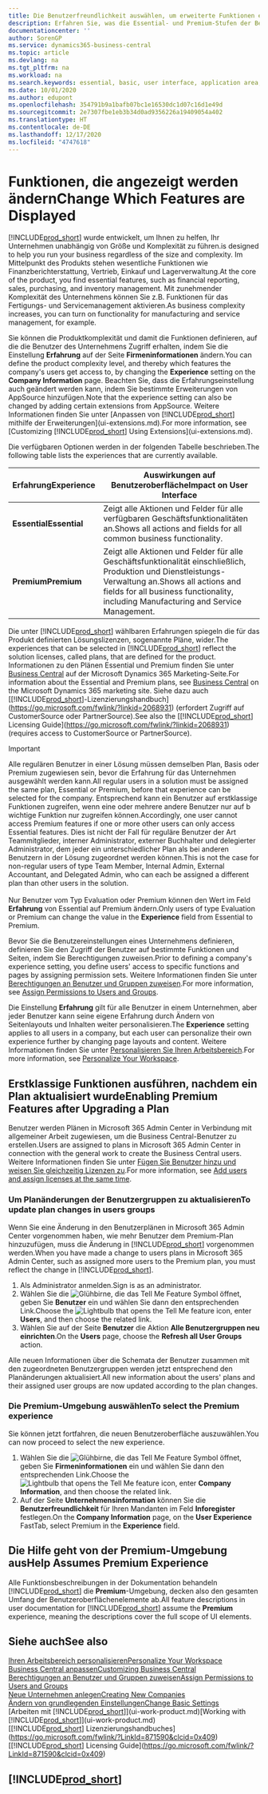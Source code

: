 ```yaml
---
title: Die Benutzerfreundlichkeit auswählen, um erweiterte Funktionen ein- oder auszublenden| Microsoft Docs
description: Erfahren Sie, was die Essential- und Premium-Stufen der Benutzerfreundlichkeit für die Benutzerschnittstelle, Anwendungsbereiche und Ihr Unternehmen bedeutet.
documentationcenter: ''
author: SorenGP
ms.service: dynamics365-business-central
ms.topic: article
ms.devlang: na
ms.tgt_pltfrm: na
ms.workload: na
ms.search.keywords: essential, basic, user interface, application area, experience
ms.date: 10/01/2020
ms.author: edupont
ms.openlocfilehash: 354791b9a1bafb07bc1e16530dc1d07c16d1e49d
ms.sourcegitcommit: 2e7307fbe1eb3b34d0ad9356226a19409054a402
ms.translationtype: HT
ms.contentlocale: de-DE
ms.lasthandoff: 12/17/2020
ms.locfileid: "4747618"
---
```

# <a name="change-which-features-are-displayed"></a><span data-ttu-id="615c8-103">Funktionen, die angezeigt werden ändern</span><span class="sxs-lookup"><span data-stu-id="615c8-103">Change Which Features are Displayed</span></span>
[!INCLUDE[prod_short](includes/prod_short.md)] <span data-ttu-id="615c8-104">wurde entwickelt, um Ihnen zu helfen, Ihr Unternehmen unabhängig von Größe und Komplexität zu führen.</span><span class="sxs-lookup"><span data-stu-id="615c8-104">is designed to help you run your business regardless of the size and complexity.</span></span> <span data-ttu-id="615c8-105">Im Mittelpunkt des Produkts stehen wesentliche Funktionen wie Finanzberichterstattung, Vertrieb, Einkauf und Lagerverwaltung.</span><span class="sxs-lookup"><span data-stu-id="615c8-105">At the core of the product, you find essential features, such as financial reporting, sales, purchasing, and inventory management.</span></span> <span data-ttu-id="615c8-106">Mit zunehmender Komplexität des Unternehmens können Sie z.B. Funktionen für das Fertigungs- und Servicemanagement aktivieren.</span><span class="sxs-lookup"><span data-stu-id="615c8-106">As business complexity increases, you can turn on functionality for manufacturing and service management, for example.</span></span>

<span data-ttu-id="615c8-107">Sie können die Produktkomplexität und damit die Funktionen definieren, auf die die Benutzer des Unternehmens Zugriff erhalten, indem Sie die Einstellung **Erfahrung** auf der Seite **Firmeninformationen** ändern.</span><span class="sxs-lookup"><span data-stu-id="615c8-107">You can define the product complexity level, and thereby which features the company's users get access to, by changing the **Experience** setting on the **Company Information** page.</span></span> <span data-ttu-id="615c8-108">Beachten Sie, dass die Erfahrungseinstellung auch geändert werden kann, indem Sie bestimmte Erweiterungen von AppSource hinzufügen.</span><span class="sxs-lookup"><span data-stu-id="615c8-108">Note that the experience setting can also be changed by adding certain extensions from AppSource.</span></span> <span data-ttu-id="615c8-109">Weitere Informationen finden Sie unter [Anpassen von [!INCLUDE[prod_short](includes/prod_short.md)] mithilfe der Erweiterungen](ui-extensions.md).</span><span class="sxs-lookup"><span data-stu-id="615c8-109">For more information, see [Customizing [!INCLUDE[prod_short](includes/prod_short.md)] Using Extensions](ui-extensions.md).</span></span>

<span data-ttu-id="615c8-110">Die verfügbaren Optionen werden in der folgenden Tabelle beschrieben.</span><span class="sxs-lookup"><span data-stu-id="615c8-110">The following table lists the experiences that are currently available.</span></span>

| <span data-ttu-id="615c8-111">Erfahrung</span><span class="sxs-lookup"><span data-stu-id="615c8-111">Experience</span></span> | <span data-ttu-id="615c8-112">Auswirkungen auf Benutzeroberfläche</span><span class="sxs-lookup"><span data-stu-id="615c8-112">Impact on User Interface</span></span> |
| --- | --- |
| <span data-ttu-id="615c8-113">**Essential**</span><span class="sxs-lookup"><span data-stu-id="615c8-113">**Essential**</span></span> |<span data-ttu-id="615c8-114">Zeigt alle Aktionen und Felder für alle verfügbaren Geschäftsfunktionalitäten an.</span><span class="sxs-lookup"><span data-stu-id="615c8-114">Shows all actions and fields for all common business functionality.</span></span>|
| <span data-ttu-id="615c8-115">**Premium**</span><span class="sxs-lookup"><span data-stu-id="615c8-115">**Premium**</span></span> |<span data-ttu-id="615c8-116">Zeigt alle Aktionen und Felder für alle Geschäftsfunktionalität einschließlich, Produktion und Dienstleistungs-Verwaltung an.</span><span class="sxs-lookup"><span data-stu-id="615c8-116">Shows all actions and fields for all business functionality, including Manufacturing and Service Management.</span></span>|

<span data-ttu-id="615c8-117">Die unter [!INCLUDE[prod_short](includes/prod_short.md)] wählbaren Erfahrungen spiegeln die für das Produkt definierten Lösungslizenzen, sogenannte Pläne, wider.</span><span class="sxs-lookup"><span data-stu-id="615c8-117">The experiences that can be selected in [!INCLUDE[prod_short](includes/prod_short.md)] reflect the solution licenses, called plans, that are defined for the product.</span></span> <span data-ttu-id="615c8-118">Informationen zu den Plänen Essential und Premium finden Sie unter [Business Central](https://go.microsoft.com/fwlink/?linkid=870242) auf der Microsoft Dynamics 365 Marketing-Seite.</span><span class="sxs-lookup"><span data-stu-id="615c8-118">For information about the Essential and Premium plans, see [Business Central](https://go.microsoft.com/fwlink/?linkid=870242) on the Microsoft Dynamics 365 marketing site.</span></span> <span data-ttu-id="615c8-119">Siehe dazu auch [[!INCLUDE[prod_short](includes/prod_short.md)]-Lizenzierungshandbuch](https://go.microsoft.com/fwlink/?linkid=2068931) (erfordert Zugriff auf CustomerSource oder PartnerSource).</span><span class="sxs-lookup"><span data-stu-id="615c8-119">See also the [[!INCLUDE[prod_short](includes/prod_short.md)] Licensing Guide](https://go.microsoft.com/fwlink/?linkid=2068931) (requires access to CustomerSource or PartnerSource).</span></span>

> [!IMPORTANT]  
> <span data-ttu-id="615c8-120">Alle regulären Benutzer in einer Lösung müssen demselben Plan, Basis oder Premium zugewiesen sein, bevor die Erfahrung für das Unternehmen ausgewählt werden kann.</span><span class="sxs-lookup"><span data-stu-id="615c8-120">All regular users in a solution must be assigned the same plan, Essential or Premium, before that experience can be selected for the company.</span></span> <span data-ttu-id="615c8-121">Entsprechend kann ein Benutzer auf erstklassige Funktionen zugreifen, wenn eine oder mehrere andere Benutzer nur auf b wichtige Funktion nur zugreifen können.</span><span class="sxs-lookup"><span data-stu-id="615c8-121">Accordingly, one user cannot access Premium features if one or more other users can only access Essential features.</span></span> <span data-ttu-id="615c8-122">Dies ist nicht der Fall für reguläre Benutzer der Art Teammitglieder, interner Administrator, externer Buchhalter und delegierter Administrator, dem jeder ein unterschiedlicher Plan als bei anderen Benutzern in der Lösung zugeordnet werden können.</span><span class="sxs-lookup"><span data-stu-id="615c8-122">This is not the case for non-regular users of type Team Member, Internal Admin, External Accountant, and Delegated Admin, who can each be assigned a different plan than other users in the solution.</span></span><br /><br /> <span data-ttu-id="615c8-123">Nur Benutzer vom Typ Evaluation oder Premium können den Wert im Feld **Erfahrung** von Essential auf Premium ändern.</span><span class="sxs-lookup"><span data-stu-id="615c8-123">Only users of type Evaluation or Premium can change the value in the **Experience** field from Essential to Premium.</span></span>

<span data-ttu-id="615c8-124">Bevor Sie die Benutzereinstellungen eines Unternehmens definieren, definieren Sie den Zugriff der Benutzer auf bestimmte Funktionen und Seiten, indem Sie Berechtigungen zuweisen.</span><span class="sxs-lookup"><span data-stu-id="615c8-124">Prior to defining a company's experience setting, you define users' access to specific functions and pages by assigning permission sets.</span></span> <span data-ttu-id="615c8-125">Weitere Informationen finden Sie unter [Berechtigungen an Benutzer und Gruppen zuweisen](ui-define-granular-permissions.md).</span><span class="sxs-lookup"><span data-stu-id="615c8-125">For more information, see [Assign Permissions to Users and Groups](ui-define-granular-permissions.md).</span></span>

<span data-ttu-id="615c8-126">Die Einstellung **Erfahrung** gilt für alle Benutzer in einem Unternehmen, aber jeder Benutzer kann seine eigene Erfahrung durch Ändern von Seitenlayouts und Inhalten weiter personalisieren.</span><span class="sxs-lookup"><span data-stu-id="615c8-126">The **Experience** setting applies to all users in a company, but each user can personalize their own experience further by changing page layouts and content.</span></span> <span data-ttu-id="615c8-127">Weitere Informationen finden Sie unter [Personalisieren Sie Ihren Arbeitsbereich](ui-personalization-user.md).</span><span class="sxs-lookup"><span data-stu-id="615c8-127">For more information, see [Personalize Your Workspace](ui-personalization-user.md).</span></span>

## <a name="enabling-premium-features-after-upgrading-a-plan"></a><span data-ttu-id="615c8-128">Erstklassige Funktionen ausführen, nachdem ein Plan aktualisiert wurde</span><span class="sxs-lookup"><span data-stu-id="615c8-128">Enabling Premium Features after Upgrading a Plan</span></span>
<span data-ttu-id="615c8-129">Benutzer werden Plänen in Microsoft 365 Admin Center in Verbindung mit allgemeiner Arbeit zugewiesen, um die Business Central-Benutzer zu erstellen.</span><span class="sxs-lookup"><span data-stu-id="615c8-129">Users are assigned to plans in Microsoft 365 Admin Center in connection with the general work to create the Business Central users.</span></span> <span data-ttu-id="615c8-130">Weitere Informationen finden Sie unter [Fügen Sie Benutzer hinzu und weisen Sie gleichzeitig Lizenzen zu](/microsoft-365/admin/add-users/add-users?view=o365-worldwide&preserve-view=true).</span><span class="sxs-lookup"><span data-stu-id="615c8-130">For more information, see [Add users and assign licenses at the same time](/microsoft-365/admin/add-users/add-users?view=o365-worldwide&preserve-view=true).</span></span>

### <a name="to-update-plan-changes-in-users-groups"></a><span data-ttu-id="615c8-131">Um Planänderungen der Benutzergruppen zu aktualisieren</span><span class="sxs-lookup"><span data-stu-id="615c8-131">To update plan changes in users groups</span></span>
<span data-ttu-id="615c8-132">Wenn Sie eine Änderung in den Benutzerplänen in Microsoft 365 Admin Center vorgenommen haben, wie mehr Benutzer dem Premium-Plan hinzuzufügen, muss die Änderung in [!INCLUDE[prod_short](includes/prod_short.md)] vorgenommen werden.</span><span class="sxs-lookup"><span data-stu-id="615c8-132">When you have made a change to users plans in Microsoft 365 Admin Center, such as assigned more users to the Premium plan, you must reflect the change in [!INCLUDE[prod_short](includes/prod_short.md)].</span></span>

1. <span data-ttu-id="615c8-133">Als Administrator anmelden.</span><span class="sxs-lookup"><span data-stu-id="615c8-133">Sign is as an administrator.</span></span>
2. <span data-ttu-id="615c8-134">Wählen Sie die ![Glühbirne, die das Tell Me Feature](media/ui-search/search_small.png "Was möchten Sie tun?") Symbol öffnet, geben Sie **Benutzer** ein und wählen Sie dann den entsprechenden Link.</span><span class="sxs-lookup"><span data-stu-id="615c8-134">Choose the ![Lightbulb that opens the Tell Me feature](media/ui-search/search_small.png "Tell me what you want to do") icon, enter **Users**, and then choose the related link.</span></span>
3. <span data-ttu-id="615c8-135">Wählen Sie auf der Seite **Benutzer** die Aktion **Alle Benutzergruppen neu einrichten**.</span><span class="sxs-lookup"><span data-stu-id="615c8-135">On the **Users** page, choose the **Refresh all User Groups** action.</span></span>

<span data-ttu-id="615c8-136">Alle neuen Informationen über die Schemata der Benutzer zusammen mit den zugeordneten Benutzergruppen werden jetzt entsprechend den Planänderungen aktualisiert.</span><span class="sxs-lookup"><span data-stu-id="615c8-136">All new information about the users' plans and their assigned user groups are now updated according to the plan changes.</span></span>

### <a name="to-select-the-premium-experience"></a><span data-ttu-id="615c8-137">Die Premium-Umgebung auswählen</span><span class="sxs-lookup"><span data-stu-id="615c8-137">To select the Premium experience</span></span>
<span data-ttu-id="615c8-138">Sie können jetzt fortfahren, die neuen Benutzeroberfläche auszuwählen.</span><span class="sxs-lookup"><span data-stu-id="615c8-138">You can now proceed to select the new experience.</span></span>
1. <span data-ttu-id="615c8-139">Wählen Sie die ![Glühbirne, die das Tell Me Feature](media/ui-search/search_small.png "Was möchten Sie tun?") Symbol öffnet, geben Sie **Firmeninformationen** ein und wählen Sie dann den entsprechenden Link.</span><span class="sxs-lookup"><span data-stu-id="615c8-139">Choose the ![Lightbulb that opens the Tell Me feature](media/ui-search/search_small.png "Tell me what you want to do") icon, enter **Company Information**, and then choose the related link.</span></span>
2. <span data-ttu-id="615c8-140">Auf der Seite **Unternehmensinformation** können Sie die **Benutzerfreundlichkeit** für Ihren Mandanten im Feld **Inforegister** festlegen.</span><span class="sxs-lookup"><span data-stu-id="615c8-140">On the **Company Information** page, on the **User Experience** FastTab, select Premium  in the **Experience** field.</span></span>

## <a name="help-assumes-premium-experience"></a><span data-ttu-id="615c8-141">Die Hilfe geht von der Premium-Umgebung aus</span><span class="sxs-lookup"><span data-stu-id="615c8-141">Help Assumes Premium Experience</span></span>
<span data-ttu-id="615c8-142">Alle Funktionsbeschreibungen in der Dokumentation behandeln [!INCLUDE[prod_short](includes/prod_short.md)] die **Premium**-Umgebung, decken also den gesamten Umfang der Benutzeroberflächenelemente ab.</span><span class="sxs-lookup"><span data-stu-id="615c8-142">All feature descriptions in user documentation for [!INCLUDE[prod_short](includes/prod_short.md)] assume the **Premium** experience, meaning the descriptions cover the full scope of UI elements.</span></span>

## <a name="see-also"></a><span data-ttu-id="615c8-143">Siehe auch</span><span class="sxs-lookup"><span data-stu-id="615c8-143">See also</span></span>
[<span data-ttu-id="615c8-144">Ihren Arbeitsbereich personalisieren</span><span class="sxs-lookup"><span data-stu-id="615c8-144">Personalize Your Workspace</span></span>](ui-personalization-user.md)  
[<span data-ttu-id="615c8-145">Business Central anpassen</span><span class="sxs-lookup"><span data-stu-id="615c8-145">Customizing Business Central</span></span>](ui-customizing-overview.md)  
[<span data-ttu-id="615c8-146">Berechtigungen an Benutzer und Gruppen zuweisen</span><span class="sxs-lookup"><span data-stu-id="615c8-146">Assign Permissions to Users and Groups</span></span>](ui-define-granular-permissions.md)  
[<span data-ttu-id="615c8-147">Neue Unternehmen anlegen</span><span class="sxs-lookup"><span data-stu-id="615c8-147">Creating New Companies</span></span>](about-new-company.md)  
[<span data-ttu-id="615c8-148">Ändern von grundlegenden Einstellungen</span><span class="sxs-lookup"><span data-stu-id="615c8-148">Change Basic Settings</span></span>](ui-change-basic-settings.md)  
<span data-ttu-id="615c8-149">[Arbeiten mit [!INCLUDE[prod_short](includes/prod_short.md)]](ui-work-product.md)</span><span class="sxs-lookup"><span data-stu-id="615c8-149">[Working with [!INCLUDE[prod_short](includes/prod_short.md)]](ui-work-product.md)</span></span>  
<span data-ttu-id="615c8-150">[[!INCLUDE[prod_short](includes/prod_short.md)] Lizenzierungshandbuches](https://go.microsoft.com/fwlink/?LinkId=871590&clcid=0x409)</span><span class="sxs-lookup"><span data-stu-id="615c8-150">[[!INCLUDE[prod_short](includes/prod_short.md)] Licensing Guide](https://go.microsoft.com/fwlink/?LinkId=871590&clcid=0x409)</span></span>

## [!INCLUDE[prod_short](includes/free_trial_md.md)]  
